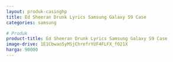 ```yaml
---
layout: produk-casinghp
title: Ed Sheeran Drunk Lyrics Samsung Galaxy S9 Case
categories: samsung

# Produk
product-title: Ed Sheeran Drunk Lyrics Samsung Galaxy S9 Case
image-drive: 1E1Cbwao5yMSjChrefrYUF4FLFX_fO21X
harga: 90000
---
```


